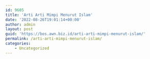 ```yaml
---
id: 9605
title: 'Arti Arti Mimpi Menurut Islam'
date: '2022-08-26T19:01:14+00:00'
author: admin
layout: post
guid: 'https://bos.awn.biz.id/arti-arti-mimpi-menurut-islam/'
permalink: /arti-arti-mimpi-menurut-islam/
categories:
    - Uncategorized
---
```



